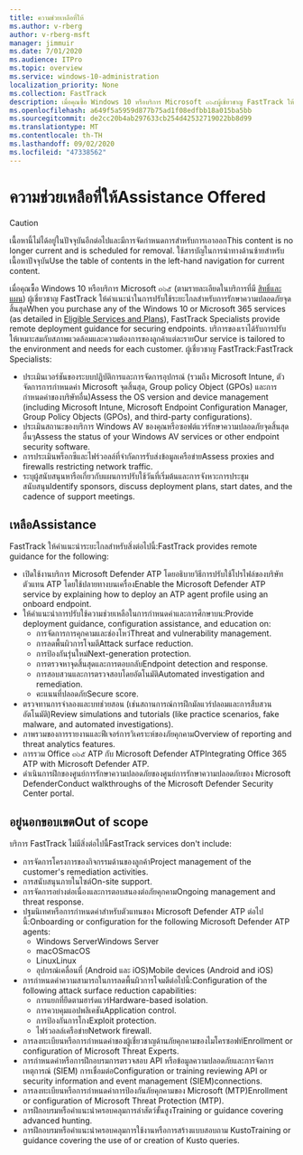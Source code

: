 ```yaml
---
title: ความช่วยเหลือที่ให้
ms.author: v-rberg
author: v-rberg-msft
manager: jimmuir
ms.date: 7/01/2020
ms.audience: ITPro
ms.topic: overview
ms.service: windows-10-administration
localization_priority: None
ms.collection: FastTrack
description: เมื่อคุณซื้อ Windows 10 หรือบริการ Microsoft ๓๖๕ผู้เชี่ยวชาญ FastTrack ให้คำแนะนำในการปรับใช้ระยะไกลสำหรับการรักษาความปลอดภัยจุดสิ้นสุด บริการของเราได้รับการปรับให้เหมาะสมกับสภาพแวดล้อมและความต้องการของลูกค้าแต่ละราย
ms.openlocfilehash: a649f5a5959d877b75ad1f08edfbb18a015ba5bb
ms.sourcegitcommit: de2cc20b4ab297633cb254d42532719022bb8d99
ms.translationtype: MT
ms.contentlocale: th-TH
ms.lasthandoff: 09/02/2020
ms.locfileid: "47338562"
---
```

# <a name="assistance-offered"></a><span data-ttu-id="00054-104">ความช่วยเหลือที่ให้</span><span class="sxs-lookup"><span data-stu-id="00054-104">Assistance Offered</span></span>  

> [!CAUTION]
> <span data-ttu-id="00054-105">เนื้อหานี้ไม่ได้อยู่ในปัจจุบันอีกต่อไปและมีการจัดกำหนดการสำหรับการเอาออก</span><span class="sxs-lookup"><span data-stu-id="00054-105">This content is no longer current and is scheduled for removal.</span></span> <span data-ttu-id="00054-106">ใช้สารบัญในการนำทางด้านซ้ายสำหรับเนื้อหาปัจจุบัน</span><span class="sxs-lookup"><span data-stu-id="00054-106">Use the table of contents in the left-hand navigation for current content.</span></span>

<span data-ttu-id="00054-107">เมื่อคุณซื้อ Windows 10 หรือบริการ Microsoft ๓๖๕ (ตามรายละเอียดในบริการที่มี [สิทธิ์และแผน](M365-eligible-services-and-plans.md)) ผู้เชี่ยวชาญ FastTrack ให้คำแนะนำในการปรับใช้ระยะไกลสำหรับการรักษาความปลอดภัยจุดสิ้นสุด</span><span class="sxs-lookup"><span data-stu-id="00054-107">When you purchase any of the Windows 10 or Microsoft 365 services (as detailed in [Eligible Services and Plans](M365-eligible-services-and-plans.md)), FastTrack Specialists provide remote deployment guidance for securing endpoints.</span></span> <span data-ttu-id="00054-108">บริการของเราได้รับการปรับให้เหมาะสมกับสภาพแวดล้อมและความต้องการของลูกค้าแต่ละราย</span><span class="sxs-lookup"><span data-stu-id="00054-108">Our service is tailored to the environment and needs for each customer.</span></span> <span data-ttu-id="00054-109">ผู้เชี่ยวชาญ FastTrack:</span><span class="sxs-lookup"><span data-stu-id="00054-109">FastTrack Specialists:</span></span>
- <span data-ttu-id="00054-110">ประเมินเวอร์ชันของระบบปฏิบัติการและการจัดการอุปกรณ์ (รวมถึง Microsoft Intune, ตัวจัดการการกำหนดค่า Microsoft จุดสิ้นสุด, Group policy Object (GPOs) และการกำหนดค่าของบริษัทอื่น)</span><span class="sxs-lookup"><span data-stu-id="00054-110">Assess the OS version and device management (including Microsoft Intune, Microsoft Endpoint Configuration Manager, Group Policy Objects (GPOs), and third-party configurations).</span></span>
- <span data-ttu-id="00054-111">ประเมินสถานะของบริการ Windows AV ของคุณหรือซอฟต์แวร์รักษาความปลอดภัยจุดสิ้นสุดอื่นๆ</span><span class="sxs-lookup"><span data-stu-id="00054-111">Assess the status of your Windows AV services or other endpoint security software.</span></span>
- <span data-ttu-id="00054-112">การประเมินพร็อกซีและไฟร์วอลล์ที่จำกัดการรับส่งข้อมูลเครือข่าย</span><span class="sxs-lookup"><span data-stu-id="00054-112">Assess proxies and firewalls restricting network traffic.</span></span>
- <span data-ttu-id="00054-113">ระบุผู้สนับสนุนหารือเกี่ยวกับแผนการปรับใช้วันที่เริ่มต้นและการจังหวะการประชุมสนับสนุน</span><span class="sxs-lookup"><span data-stu-id="00054-113">Identify sponsors, discuss deployment plans, start dates, and the cadence of support meetings.</span></span>

## <a name="assistance"></a><span data-ttu-id="00054-114">เหลือ</span><span class="sxs-lookup"><span data-stu-id="00054-114">Assistance</span></span>

<span data-ttu-id="00054-115">FastTrack ให้คำแนะนำระยะไกลสำหรับสิ่งต่อไปนี้:</span><span class="sxs-lookup"><span data-stu-id="00054-115">FastTrack provides remote guidance for the following:</span></span>
- <span data-ttu-id="00054-116">เปิดใช้งานบริการ Microsoft Defender ATP โดยอธิบายวิธีการปรับใช้โปรไฟล์ของบริษัทตัวแทน ATP โดยใช้ปลายทางบนเครื่อง</span><span class="sxs-lookup"><span data-stu-id="00054-116">Enable the Microsoft Defender ATP service by explaining how to deploy an ATP agent profile using an onboard endpoint.</span></span>
- <span data-ttu-id="00054-117">ให้คำแนะนำการปรับใช้ความช่วยเหลือในการกำหนดค่าและการศึกษาบน:</span><span class="sxs-lookup"><span data-stu-id="00054-117">Provide deployment guidance, configuration assistance, and education on:</span></span>
    - <span data-ttu-id="00054-118">การจัดการการคุกคามและช่องโหว่</span><span class="sxs-lookup"><span data-stu-id="00054-118">Threat and vulnerability management.</span></span>
    - <span data-ttu-id="00054-119">การลดพื้นผิวการโจมตี</span><span class="sxs-lookup"><span data-stu-id="00054-119">Attack surface reduction.</span></span>
    - <span data-ttu-id="00054-120">การป้องกันรุ่นใหม่</span><span class="sxs-lookup"><span data-stu-id="00054-120">Next-generation protection.</span></span>
    - <span data-ttu-id="00054-121">การตรวจหาจุดสิ้นสุดและการตอบกลับ</span><span class="sxs-lookup"><span data-stu-id="00054-121">Endpoint detection and response.</span></span>
    - <span data-ttu-id="00054-122">การสอบสวนและการตรวจสอบโดยอัตโนมัติ</span><span class="sxs-lookup"><span data-stu-id="00054-122">Automated investigation and remediation.</span></span>
    - <span data-ttu-id="00054-123">คะแนนที่ปลอดภัย</span><span class="sxs-lookup"><span data-stu-id="00054-123">Secure score.</span></span>
- <span data-ttu-id="00054-124">ตรวจทานการจำลองและบทช่วยสอน (เช่นสถานการณ์การฝึกมัลแวร์ปลอมและการสืบสวนอัตโนมัติ)</span><span class="sxs-lookup"><span data-stu-id="00054-124">Review simulations and tutorials (like practice scenarios, fake malware, and automated investigations).</span></span>
- <span data-ttu-id="00054-125">ภาพรวมของการรายงานและฟีเจอร์การวิเคราะห์ของภัยคุกคาม</span><span class="sxs-lookup"><span data-stu-id="00054-125">Overview of reporting and threat analytics features.</span></span>
- <span data-ttu-id="00054-126">การรวม Office ๓๖๕ ATP กับ Microsoft Defender ATP</span><span class="sxs-lookup"><span data-stu-id="00054-126">Integrating Office 365 ATP with Microsoft Defender ATP.</span></span>
- <span data-ttu-id="00054-127">ดำเนินการฝึกของศูนย์การรักษาความปลอดภัยของศูนย์การรักษาความปลอดภัยของ Microsoft Defender</span><span class="sxs-lookup"><span data-stu-id="00054-127">Conduct walkthroughs of the Microsoft Defender Security Center portal.</span></span>

## <a name="out-of-scope"></a><span data-ttu-id="00054-128">อยู่นอกขอบเขต</span><span class="sxs-lookup"><span data-stu-id="00054-128">Out of scope</span></span>

<span data-ttu-id="00054-129">บริการ FastTrack ไม่มีสิ่งต่อไปนี้</span><span class="sxs-lookup"><span data-stu-id="00054-129">FastTrack services don't include:</span></span>
- <span data-ttu-id="00054-130">การจัดการโครงการของกิจกรรมด้านของลูกค้า</span><span class="sxs-lookup"><span data-stu-id="00054-130">Project management of the customer's remediation activities.</span></span>
- <span data-ttu-id="00054-131">การสนับสนุนภายในไซต์</span><span class="sxs-lookup"><span data-stu-id="00054-131">On-site support.</span></span>
- <span data-ttu-id="00054-132">การจัดการอย่างต่อเนื่องและการตอบสนองต่อภัยคุกคาม</span><span class="sxs-lookup"><span data-stu-id="00054-132">Ongoing management and threat response.</span></span>
- <span data-ttu-id="00054-133">ปฐมนิเทศหรือการกำหนดค่าสำหรับตัวแทนของ Microsoft Defender ATP ต่อไปนี้:</span><span class="sxs-lookup"><span data-stu-id="00054-133">Onboarding or configuration for the following Microsoft Defender ATP agents:</span></span>
   - <span data-ttu-id="00054-134">Windows Server</span><span class="sxs-lookup"><span data-stu-id="00054-134">Windows Server</span></span>
   - <span data-ttu-id="00054-135">macOS</span><span class="sxs-lookup"><span data-stu-id="00054-135">macOS</span></span>
   - <span data-ttu-id="00054-136">Linux</span><span class="sxs-lookup"><span data-stu-id="00054-136">Linux</span></span>
   - <span data-ttu-id="00054-137">อุปกรณ์เคลื่อนที่ (Android และ iOS)</span><span class="sxs-lookup"><span data-stu-id="00054-137">Mobile devices (Android and iOS)</span></span>
- <span data-ttu-id="00054-138">การกำหนดค่าความสามารถในการลดพื้นผิวการโจมตีต่อไปนี้:</span><span class="sxs-lookup"><span data-stu-id="00054-138">Configuration of the following attack surface reduction capabilities:</span></span>
    - <span data-ttu-id="00054-139">การแยกที่ยึดตามฮาร์ดแวร์</span><span class="sxs-lookup"><span data-stu-id="00054-139">Hardware-based isolation.</span></span>
    - <span data-ttu-id="00054-140">การควบคุมแอปพลิเคชัน</span><span class="sxs-lookup"><span data-stu-id="00054-140">Application control.</span></span>
    - <span data-ttu-id="00054-141">การป้องกันการโกง</span><span class="sxs-lookup"><span data-stu-id="00054-141">Exploit protection.</span></span>
    - <span data-ttu-id="00054-142">ไฟร์วอลล์เครือข่าย</span><span class="sxs-lookup"><span data-stu-id="00054-142">Network firewall.</span></span>
- <span data-ttu-id="00054-143">การลงทะเบียนหรือการกำหนดค่าของผู้เชี่ยวชาญด้านภัยคุกคามของไมโครซอฟท์</span><span class="sxs-lookup"><span data-stu-id="00054-143">Enrollment or configuration of Microsoft Threat Experts.</span></span>
- <span data-ttu-id="00054-144">การกำหนดค่าหรือการฝึกอบรมการตรวจสอบ API หรือข้อมูลความปลอดภัยและการจัดการเหตุการณ์ (SIEM) การเชื่อมต่อ</span><span class="sxs-lookup"><span data-stu-id="00054-144">Configuration or training reviewing API or security information and event management (SIEM)connections.</span></span>
- <span data-ttu-id="00054-145">การลงทะเบียนหรือการกำหนดค่าการป้องกันภัยคุกคามของ Microsoft (MTP)</span><span class="sxs-lookup"><span data-stu-id="00054-145">Enrollment or configuration of Microsoft Threat Protection (MTP).</span></span>
- <span data-ttu-id="00054-146">การฝึกอบรมหรือคำแนะนำครอบคลุมการล่าสัตว์ขั้นสูง</span><span class="sxs-lookup"><span data-stu-id="00054-146">Training or guidance covering advanced hunting.</span></span>
- <span data-ttu-id="00054-147">การฝึกอบรมหรือคำแนะนำครอบคลุมการใช้งานหรือการสร้างแบบสอบถาม Kusto</span><span class="sxs-lookup"><span data-stu-id="00054-147">Training or guidance covering the use of or creation of Kusto queries.</span></span>
